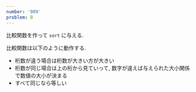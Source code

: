 ```yaml
---
number: '009'
problem: B
---
```

比較関数を作って `sort` に与える.

比較関数は以下のように動作する.

* 桁数が違う場合は桁数が大きい方が大きい
* 桁数が同じ場合は上の桁から見ていって, 数字が違えば与えられた大小関係で数値の大小が決まる
* すべて同じなら等しい
